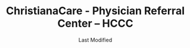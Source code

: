 ---
layout: location-page
date: Last Modified
description: "Local COVID-19 testing is available at ChristianaCare - Physician Referral Center – HCCC in Newark, Delaware, USA."
permalink: "locations/delaware/newark/christianacare-physician-referral-center-–-hccc/"
tags:
  - locations
  - delaware
title: ChristianaCare - Physician Referral Center – HCCC
uniqueName: christianacare-physician-referral-center-–-hccc
state: Delaware
stateAbbr: DE
hood: "Newark"
address: "200 Hygeia Drive"
city: "Newark"
zip: "19713"
zipsNearby: "19701 19934 19936 19703 19938 19706 19901 19902 19903 19904 19905 19906 19943 19946 19950 19952 19953 19707 19954 19955 19708 19960 19961 19962 19709 19963 19710 19702 19711 19712 19713 19714 19715 19716 19717 19718 19725 19726 19720 19721 19730 19731 19732 19733 19977 19734 19979 19735 19801 19802 19803 19804 19805 19806 19807 19808 19809 19810 19850 19880 19884 19885 19886 19890 19891 19892 19893 19894 19895 19896 19897 19898 19899 19980 19736 19964 08001 08004 08007 08009 08010 08012 08014 08302 08310 08016 08101 08102 08103 08104 08105 08106 08107 08108 08109 08110 08018 08311 08002 08003 08034 08020 08312 08021 08023 08313 08314 08214 08315 08316 08317 08318 08217 08319 08025 08320 08518 08321 08322 08026 08027 08028 08029 08030 08218 08323 08032 08033 08035 08036 08037 08038 08039 08324 08041 08042 08043 08326 08045 08327 08048 08049 08328 08051 08052 08053 08329 08330 08055 08056 08332 08340 08341 08342 08343 08057 08059 08060 08054 08061 08062 08063 08344 08345 08346 08347 08065 08066 08067 08068 08069 08070 08071 08348 08349 08072 08073 08350 08074 08075 08076 08077 08554 08352 08078 08079 08080 08353 08081 08083 08245 08031 08099 08084 08085 08086 08250 08088 08360 08361 08362 08089 08090 08091 08093 08094 08046 08095 08270 08096 08097 08098 15468 19501 17302 17501 18011 17003 17502 19503 17503 19504 17504 19505 19506 17505 19508 19510 17506 19511 17507 19512 18031 17309 17508 17010 19516 18034 17509 17311 17512 17516 18036 17016 17083 17312 17313 17314 17517 19518 17518 19519 17519 18041 17520 17317 17022 17521 19520 17318 18049 18098 18099 17522 17549 17321 17322 19522 17527 19523 19525 17327 17329 17528 17529 18054 19526 18056 17532 17533 17534 17535 17536 17039 19530 17537 17573 17601 17602 17603 17604 17605 17606 17607 17608 17611 17622 17699 17538 17041 17042 17046 19533 17540 19535 18060 17543 17342 19536 18062 17345 17545 17547 19538 17550 19539 17057 17551 19540 19541 19542 19543 19544 17064 17552 17554 17347 17067 17555 19545 17349 17557 17073 17352 17560 18068 19547 18070 17562 17563 17564 17565 18074 19548 17566 17355 19601 19602 19603 19604 19605 19606 19607 19608 19609 19610 19611 19612 17567 18073 18076 17356 17568 19550 17569 17085 17570 17087 19551 17572 17088 17360 19554 19555 17361 17575 17576 17354 17362 17578 17363 17579 19559 18084 17580 19560 17581 17364 19562 18087 17983 19564 17582 19565 17583 17584 17366 17585 19567 17368 17401 17402 17403 17404 17405 17406 17407 17408 17415 17370 17371 18092 19001 19002 19420 19003 19310 19311 19004 18910 19020 19021 19312 19421 18911 19422 19424 19316 19007 19008 19009 19010 18912 18913 19423 19317 18914 19012 19013 19014 19015 19016 19022 19017 19425 19319 19018 19320 19330 19426 19473 18915 19331 19339 19340 19428 19429 19397 19398 19399 19430 18916 19023 19432 19333 19335 19372 18901 18902 18933 19026 18917 18918 19028 19027 19029 19341 19353 19030 19031 19032 19033 18922 19025 19034 19048 19049 18923 19435 18925 18926 19035 19342 19343 19036 19038 19039 19437 19438 19441 19040 19440 19041 18927 18928 19043 19098 19344 19044 19006 19345 18929 19046 19346 19347 19348 19442 19443 19444 18931 19350 19047 19053 19446 19050 19450 19052 19054 19055 19056 19057 19058 19351 19352 18932 19354 19451 19355 19060 19061 18934 19037 19063 19064 19065 19086 19091 19357 19066 18935 19358 18936 19070 19072 19360 18940 19073 19401 19403 19404 19405 19406 19407 19408 19409 19415 19436 19454 19455 19477 19074 19362 19456 19075 19363 19301 19457 19365 18943 18944 19019 19092 19093 19099 19101 19102 19103 19104 19105 19106 19107 19108 19109 19110 19111 19112 19113 19114 19115 19116 19118 19119 19120 19121 19122 19123 19124 19125 19126 19127 19128 19129 19130 19131 19132 19133 19134 19135 19136 19137 19138 19139 19140 19141 19142 19143 19144 19145 19146 19147 19148 19149 19150 19151 19152 19153 19154 19155 19160 19161 19162 19170 19171 19172 19173 19175 19176 19177 19178 19179 19181 19182 19183 19184 19185 19187 19188 19190 19191 19192 19193 19194 19195 19196 19197 19244 19255 19453 19460 18946 18949 19462 19366 18950 19367 19464 19465 19076 18951 18955 19078 19468 18956 19369 19470 18957 18958 19472 18960 19079 18962 19474 18924 18964 18954 18966 18968 19475 19478 19371 19081 18969 19373 19374 18970 18971 19375 19082 19083 19480 19481 19482 19484 19485 19493 19494 19495 19496 19085 19376 18974 18991 18976 19080 19087 19088 19089 19380 19381 19382 19383 19388 19318 19390 19486 19395 19090 19094 19490 18979 18980 19095 19096 19492 18981 21001 21005 21010 21009 21409 21012 21013 21092 21201 21202 21203 21204 21205 21206 21207 21208 21209 21210 21211 21212 21213 21214 21215 21216 21217 21218 21219 21220 21221 21222 21223 21224 21225 21226 21227 21228 21229 21230 21231 21233 21234 21235 21236 21237 21239 21240 21241 21244 21250 21251 21252 21263 21264 21270 21273 21275 21278 21279 21280 21281 21282 21284 21285 21286 21287 21288 21289 21290 21297 21298 21607 21014 21015 21017 21018 21610 21020 21022 21023 21913 21617 21914 21027 21915 21619 21620 21690 21916 21623 21656 21028 21030 21031 21065 21917 21918 21625 21628 21034 21629 21919 21040 21920 21921 21922 21047 21048 21050 21051 21052 21053 21635 21930 21056 21057 21060 21061 21062 21071 21636 21638 21639 21074 21078 21640 21641 21082 21644 21084 21085 21645 21087 21090 21093 21094 21088 21102 21649 21105 21650 21651 21111 21901 21117 21120 21122 21123 21128 21130 21902 21903 21131 21904 21132 21657 21658 21133 21136 21139 21660 21911 21661 21146 21152 21153 21666 21667 21154 21668 21670 21155 21156 21912 21160 21161 21162 21678 21679 19488 19489 19640 19887 19889 21098 21260 21261 19483 19487 21265 21268 21274 21283 21681 21682 21683 21684 21685 21686 21687 21688" 
mapUrl: "http://maps.apple.com/?q=ChristianaCare+-+Physician+Referral+Center+–+HCCC&address=200+Hygeia+Drive,Newark,Delaware,19713"
locationType: Please contact for drive-thru/walk-in availability.
phone: ""
website: "https://christianacare.org/services/covid-19-testing-locations/"
onlineBooking: true
closed: undefined
closedUpdate: May 23rd, 2020
notes: "Requires doctor's referral. Prioritizes health care workers."
days: Weekdays
hours: 9AM-1PM
altDays: Sundays
altHours: Noon-2PM
ctaMessage: Schedule a test
ctaUrl: "https://christianacare.org/services/covid-19-testing-locations/"
---